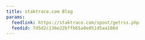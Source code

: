 ```yaml
---
title: staktrace.com Blog
params:
  feedlink: https://staktrace.com/spout/getrss.php
  feedid: 7d5d2c136e22bffb65a0e051d5aa188d
---
```

